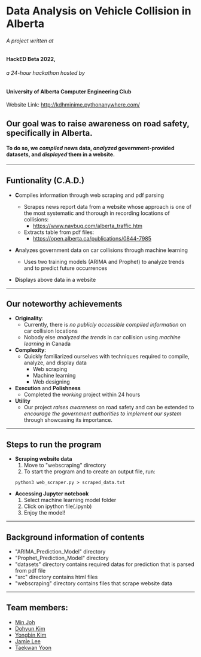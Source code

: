 # Data Analysis on Vehicle Collision in Alberta
###### A project written at
#### HackED Beta 2022,
###### a 24-hour hackathon hosted by
#### University of Alberta Computer Engineering Club

Website Link: http://kdhminime.pythonanywhere.com/

## Our goal was to raise awareness on **road safety**, specifically in **Alberta**. 
#### To do so, we _compiled_ news data, _analyzed_ government-provided datasets, and _displayed_ them in a website. 
---
## Funtionality (C.A.D.)
- **C**ompiles information through web scraping and pdf parsing
    - Scrapes news report data from a website whose approach is one of the most systematic and thorough in recording locations of collisions:
        - https://www.navbug.com/alberta_traffic.htm
    - Extracts table from pdf files:
         - https://open.alberta.ca/publications/0844-7985


- **A**nalyzes government data on car collisions through machine learning
    - Uses two training models (ARIMA and Prophet) to analyze trends and to predict future occurrences

- **D**isplays above data in a website

---
## Our noteworthy achievements 
- **Originality**: 
    - Currently, there is _no publicly accessible compiled information_ on car collision locations
    - Nobody else _analyzed the trends_ in car collision using _machine learning_ in Canada
- **Complexity**:
    - Quickly familiarized ourselves with techniques required to compile, analyze, and display data
        - Web scraping
        - Machine learning
        - Web designing
- **Execution** and **Polishness**
    - Completed the _working_ project within 24 hours
- **Utility**
    - Our project _raises awareness_ on road safety and can be extended to _encourage the government authorities to implement our system_ through showcasing its importance.

---
## Steps to run the program
- **Scraping website data**
    1. Move to "webscraping" directory
    2. To start the program and to create an output file, run:
    ```
    python3 web_scraper.py > scraped_data.txt
    ```
- **Accessing Jupyter notebook**
    1. Select machine learning model folder
    2. Click on ipython file(.ipynb)
    3. Enjoy the model!

---
## Background information of contents
- "ARIMA_Prediction_Model" directory
- "Prophet_Prediction_Model" directory
- "datasets" directory contains required datas for prediction that is parsed from pdf file 
- "src" directory contains html files
- "webscraping" directory contains files that scrape website data

---
## Team members:
* [Min Joh](https://github.com/CavityKingu)
* [Dohyun Kim](https://github.com/kdhminime)
* [Yongbin Kim](https://github.com/yongbin4) 
* [Jamie Lee](https://github.com/jamielee0629)
* [Taekwan Yoon](https://github.com/taekwan-yoon)

